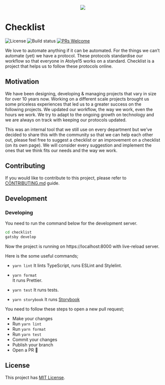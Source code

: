 <p align="center">
  <img src="https://user-images.githubusercontent.com/1801024/75039893-a9f8c000-54ca-11ea-9544-7f566efac108.png">
</p>

# Checklist

![License](https://img.shields.io/github/license/atolye15/checklist) ![Build status](https://img.shields.io/circleci/build/github/atolye15/checklist?token=f24c01bd62842ac4e36b333b195fbe18f98459cd) [![PRs Welcome](https://img.shields.io/badge/PRs-welcome-brightgreen.svg)](https://github.com/atolye15/checklist/blob/master/CONTRIBUTING.md)

We love to automate anything if it can be automated. For the things we can’t automate (yet) we have a protocol. These protocols standardise our workflow so that everyone in Atolye15 works on a standard. Checklist is a project that helps us to follow these protocols online.

## Motivation

We have been designing, developing & managing projects that vary in size for over 10 years now. Working on a different scale projects brought us some priceless experiences that led us to a greater success on the following projects. We updated our workflow, the way we work, even the hours we work. We try to adapt to the ongoing growth on technology and we are always on track with keeping our protocols updated.

This was an internal tool that we still use on every department but we’ve decided to share this with the community so that we can help each other out, please feel free to suggest a checklist or an improvement on a checklist (on its own page). We will consider every suggestion and implement the ones that we think fits our needs and the way we work.

## Contributing

If you would like to contribute to this project, please refer to [CONTRIBUTING.md](https://github.com/atolye15/checklist/blob/master/CONTRIBUTING.md) guide.

## Development

### Developing

You need to run the command below for the development server.

```bash
cd checklist
gatsby develop
```

Now the project is running on https://localhost:8000 with live-reload server.

Here is the some useful commands;

* `yarn lint`
It lints TypeScript, runs ESLint and Stylelint.

* `yarn format`  
It runs Prettier.

* `yarn test`
It runs tests.

* `yarn storybook`
It runs [Storybook](https://storybook.js.org/)

You need to follow these steps to open a new pull request;

- Make your changes
- Run `yarn lint`
- Run `yarn format`
- Run `yarn test`
- Commit your changes
- Publish your branch
- Open a PR 🎉

## License

This project has [MIT License](https://github.com/atolye15/checklist/blob/master/LICENSE).